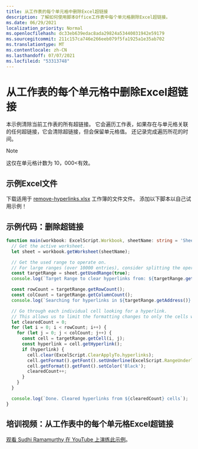 ```yaml
---
title: 从工作表的每个单元格中删除Excel超链接
description: 了解如何使用脚本Office工作表中每个单元格删除Excel超链接。
ms.date: 06/29/2021
localization_priority: Normal
ms.openlocfilehash: dc33eb639edac8ada29824a53440031942e59179
ms.sourcegitcommit: 211c157ca746e266eeb079f5fa1925a1e35ab702
ms.translationtype: MT
ms.contentlocale: zh-CN
ms.lasthandoff: 07/07/2021
ms.locfileid: "53313748"
---
```

# <a name="remove-hyperlinks-from-each-cell-in-an-excel-worksheet"></a>从工作表的每个单元格中删除Excel超链接

 本示例清除当前工作表的所有超链接。 它会遍历工作表，如果存在与单元格关联的任何超链接，它会清除超链接，但会保留单元格值。 还记录完成遍历所花的时间。

> [!NOTE]
> 这仅在单元格计数为 10，000<有效。

## <a name="sample-excel-file"></a>示例Excel文件

下载适用于 <a href="remove-hyperlinks.xlsx">remove-hyperlinks.xlsx</a> 工作簿的文件文件。 添加以下脚本以自己试用示例！

## <a name="sample-code-remove-hyperlinks"></a>示例代码：删除超链接

```TypeScript
function main(workbook: ExcelScript.Workbook, sheetName: string = 'Sheet1') {
  // Get the active worksheet. 
  let sheet = workbook.getWorksheet(sheetName);

  // Get the used range to operate on.
  // For large ranges (over 10000 entries), consider splitting the operation into batches for performance.
  const targetRange = sheet.getUsedRange(true);
  console.log(`Target Range to clear hyperlinks from: ${targetRange.getAddress()}`);

  const rowCount = targetRange.getRowCount();
  const colCount = targetRange.getColumnCount();
  console.log(`Searching for hyperlinks in ${targetRange.getAddress()} which contains ${(rowCount * colCount)} cells`);

  // Go through each individual cell looking for a hyperlink. 
  // This allows us to limit the formatting changes to only the cells with hyperlink formatting.
  let clearedCount = 0;
  for (let i = 0; i < rowCount; i++) {
    for (let j = 0; j < colCount; j++) {
      const cell = targetRange.getCell(i, j);
      const hyperlink = cell.getHyperlink();
      if (hyperlink) {
        cell.clear(ExcelScript.ClearApplyTo.hyperlinks);
        cell.getFormat().getFont().setUnderline(ExcelScript.RangeUnderlineStyle.none);
        cell.getFormat().getFont().setColor('Black');
        clearedCount++;
      }
    }
  }

  console.log(`Done. Cleared hyperlinks from ${clearedCount} cells`);
}
```

## <a name="training-video-remove-hyperlinks-from-each-cell-in-an-excel-worksheet"></a>培训视频：从工作表中的每个单元格Excel超链接

[观看 Sudhi Ramamurthy 在 YouTube 上演练此示例](https://youtu.be/v20fdinxpHU)。

